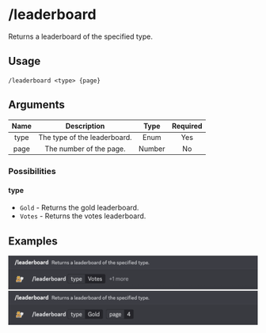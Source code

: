 # /leaderboard

Returns a leaderboard of the specified type.

## Usage

```
/leaderboard <type> {page}
```

## Arguments

| Name | Description                  | Type   | Required |
| :--: | :--------------------------: | :----: | :------: |
| type | The type of the leaderboard. | Enum   | Yes      |
| page | The number of the page.      | Number | No       |

### Possibilities

<!-- tabs:start -->

#### **type**

- `Gold` - Returns the gold leaderboard.
- `Votes` - Returns the votes leaderboard.

<!-- tabs:end -->

## Examples

<img src="../_media/examples/leaderboard-0.png" class="prettier" draggable="false">\
<img src="../_media/examples/leaderboard-1.png" class="prettier" draggable="false">
